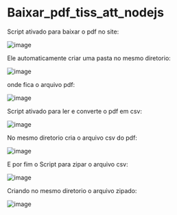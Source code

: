 # Baixar_pdf_tiss_att_nodejs
 Script ativado para baixar o pdf no site:
 
![image](https://user-images.githubusercontent.com/74570772/145906924-5e0ca0bf-213e-4825-8dce-2fd30fcfc722.png)

Ele automaticamente criar uma pasta no mesmo diretorio:

![image](https://user-images.githubusercontent.com/74570772/145907066-93d54f5e-9b6b-45c7-b44d-12afcc65e81f.png)

onde fica o arquivo pdf:

![image](https://user-images.githubusercontent.com/74570772/145907118-1ab40e63-7b36-4e5f-b66c-f7412f361d16.png)

Script ativado para ler e converte o pdf em csv:

![image](https://user-images.githubusercontent.com/74570772/145907195-02c98018-43bb-4f8b-9614-30019f590e5d.png)

No mesmo diretorio cria o arquivo csv do pdf:

![image](https://user-images.githubusercontent.com/74570772/145907243-cd0eea2a-9a8a-40bd-be25-b102237edcb4.png)

E por fim o Script para zipar o arquivo csv:

![image](https://user-images.githubusercontent.com/74570772/145907314-1c5d7626-af87-46a9-b53b-581b8c78fef6.png)

Criando no mesmo diretorio o arquivo zipado:

![image](https://user-images.githubusercontent.com/74570772/145907352-b9408a56-1740-4133-bc3f-9b389a1fc33f.png)

